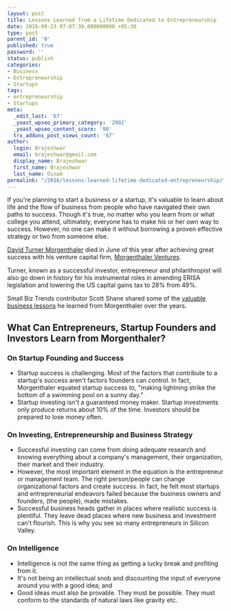 ```yaml
---
layout: post
title: Lessons Learned from a Lifetime Dedicated to Entrepreneurship
date: 2016-09-23 07:07:39.000000000 +05:30
type: post
parent_id: '0'
published: true
password: ''
status: publish
categories:
- Business
- Entrepreneurship
- Startups
tags:
- entrepreneurship
- Startups
meta:
  _edit_last: '67'
  _yoast_wpseo_primary_category: '2902'
  _yoast_wpseo_content_score: '90'
  trx_addons_post_views_count: '67'
author:
  login: Brajeshwar
  email: brajeshwar@gmail.com
  display_name: Brajeshwar
  first_name: Brajeshwar
  last_name: Oinam
permalink: "/2016/lessons-learned-lifetime-dedicated-entrepreneurship/"
---
```

<p>If you're planning to start a business or a startup, it's valuable to learn about life and the flow of business from people who have navigated their own paths to success. Though it's true, no matter who you learn from or what college you attend, ultimately, everyone has to make his or her own way to success. However, no one can make it without borrowing a proven effective strategy or two from someone else.</p>
<p><a href="https://en.wikipedia.org/wiki/David_Morgenthaler">David Turner Morgenthaler</a> died in June of this year after achieving great success with his venture capital firm, <a href="http://www.morgenthaler.com/">Morgenthaler Ventures</a>.</p>
<p>Turner, known as a successful investor, entrepreneur and philanthropist will also go down in history for his instrumental roles in amending ERISA legislation and lowering the US capital gains tax to 28% from 49%.</p>
<p>Small Biz Trends contributor Scott Shane shared some of the <a href="http://smallbiztrends.com/2016/07/david-morgenthaler-entrepreneur-advice.html">valuable business lessons</a> he learned from Morgenthaler over the years.</p>
<h2>What Can Entrepreneurs, Startup Founders and Investors Learn from Morgenthaler?</h2>
<h3>On Startup Founding and Success</h3>
<ul>
<li>Startup success is challenging. Most of the factors that contribute to a startup's success aren't factors founders can control. In fact, Morgenthaler equated startup success to, "making lightning strike the bottom of a swimming pool on a sunny day."</li>
<li>Startup investing isn't a guaranteed money maker. Startup investments only produce returns about 10% of the time. Investors should be prepared to lose money often.</li>
</ul>
<h3>On Investing, Entrepreneurship and Business Strategy</h3>
<ul>
<li>Successful investing can come from doing adequate research and knowing everything about a company's management, their organization, their market and their industry.</li>
<li>However, the most important element in the equation is the entrepreneur or management team. The right person/people can change organizational factors and create success. In fact, he felt most startups and entrepreneurial endeavors failed because the business owners and founders, (the people), made mistakes.</li>
<li>Successful business heads gather in places where realistic success is plentiful. They leave dead places where new business and investment can't flourish. This is why you see so many entrepreneurs in Silicon Valley.</li>
</ul>
<h3>On Intelligence</h3>
<ul>
<li>Intelligence is not the same thing as getting a lucky break and profiting from it.</li>
<li>It's not being an intellectual snob and discounting the input of everyone around you with a good idea; and</li>
<li>Good ideas must also be provable. They must be possible. They must conform to the standards of natural laws like gravity etc.</li>
</ul>
